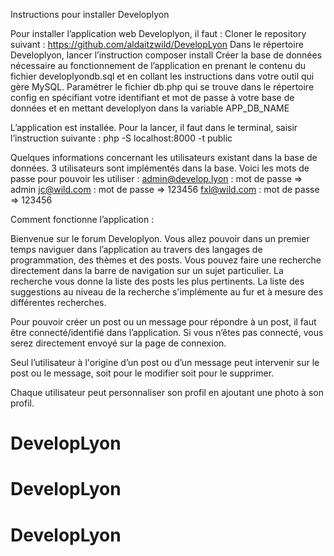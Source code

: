 Instructions pour installer Developlyon

Pour installer l’application web Developlyon, il faut :
Cloner le repository suivant : https://github.com/aldaitzwild/DevelopLyon
Dans le répertoire Developlyon, lancer l’instruction composer install
Créer la base de données nécessaire au fonctionnement de l’application en prenant le contenu du fichier developlyondb.sql et en collant les instructions dans votre outil qui gère MySQL.
Paramétrer le fichier db.php qui se trouve dans le répertoire config en spécifiant votre identifiant et mot de passe à votre base de données et en mettant developlyon dans la variable APP_DB_NAME

L’application est installée. Pour la lancer, il faut dans le terminal, saisir l’instruction suivante : php -S localhost:8000 -t public

Quelques informations concernant les utilisateurs existant dans la base de données. 3 utilisateurs sont implémentés dans la base. Voici les mots de passe pour pouvoir les utiliser :
admin@develop.lyon : mot de passe => admin
jc@wild.com : mot de passe => 123456
fxl@wild.com : mot de passe => 123456

Comment fonctionne l’application :

Bienvenue sur le forum Developlyon. Vous allez pouvoir dans un premier temps naviguer dans l’application au travers des langages de programmation, des thèmes et des posts. Vous pouvez faire une recherche directement dans la barre de navigation sur un sujet particulier. La recherche vous donne la liste des posts les plus pertinents. La liste des suggestions au niveau de la recherche s'implémente au fur et à mesure des différentes recherches.

Pour pouvoir créer un post ou un message pour répondre à un post, il faut être connecté/identifié dans l’application. Si vous n’êtes pas connecté, vous serez directement envoyé sur la page de connexion.

Seul l’utilisateur à l'origine d’un post ou d’un message peut intervenir sur le post ou le message, soit pour le modifier soit pour le supprimer.

Chaque utilisateur peut personnaliser son profil en ajoutant une photo à son profil.
# DevelopLyon
# DevelopLyon
# DevelopLyon
